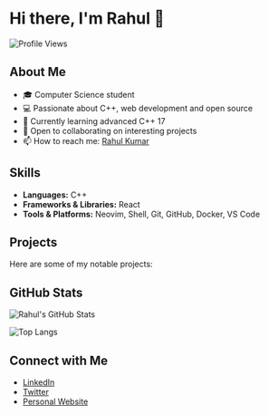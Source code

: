# Hi there, I'm Rahul 👋

![Profile Views](https://komarev.com/ghpvc/?username=Rahul19998&color=blue)

## About Me

- 🎓 Computer Science student
- 💻 Passionate about C++, web development and open source
- 🌱 Currently learning advanced C++ 17
- 🤝 Open to collaborating on interesting projects
- 📫 How to reach me: [Rahul Kumar](mailto:rahulkumarkvbr@gmail.com)

## Skills

- **Languages:** C++
- **Frameworks & Libraries:** React
- **Tools & Platforms:** Neovim, Shell, Git, GitHub, Docker, VS Code

## Projects

Here are some of my notable projects:

[//]:<- [Project 1](https://github.com/Rahul19998/project1): Description of Project 1.>
[//]:<- [Project 2](https://github.com/Rahul19998/project2): Description of Project 2.>
[//]:<- [Project 3](https://github.com/Rahul19998/project3): Description of Project 3.>

## GitHub Stats

![Rahul's GitHub Stats](https://github-readme-stats.vercel.app/api?username=Rahul19998&show_icons=true&theme=radical)

![Top Langs](https://github-readme-stats.vercel.app/api/top-langs/?username=Rahul19998&layout=compact&theme=radical)

## Connect with Me

- [LinkedIn](https://www.linkedin.com/in/rahul19998)
- [Twitter](https://twitter.com/rahul19998)
- [Personal Website](https://rahul19998.dev)
